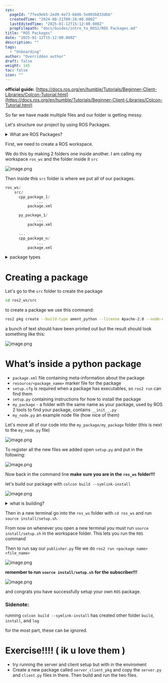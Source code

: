 ```yaml
---
sys:
  pageId: "7fea9eb5-2ed9-4e73-b6d6-5e093b833dbb"
  createdTime: "2024-08-21T00:28:00.000Z"
  lastEditedTime: "2025-01-12T15:12:00.000Z"
  propFilepath: "docs/Guides/intro_to_ROS2/ROS Packages.md"
title: "ROS Packages"
date: "2025-01-12T15:12:00.000Z"
description: ""
tags:
  - "Onboarding"
author: "Overridden author"
draft: false
weight: 145
toc: false
icon: ""
---
```


**official guide:** [https://docs.ros.org/en/humble/Tutorials/Beginner-Client-Libraries/Colcon-Tutorial.html](https://docs.ros.org/en/humble/Tutorials/Beginner-Client-Libraries/Colcon-Tutorial.html)

So far we have made multiple files and our folder is getting messy.

Let's structure our project by using ROS Packages.

<details>

<summary>What are ROS Packages?</summary>

ROS Packages are, as the name implies, packages of code that are highly sharable between ROS developers.

They consist of a folder, `package.xml` file, and source code

```python
      cpp_package_1/
		      ... imagine much code files here ..
          package.xml
```

</details>

First, we need to create a ROS workspace.

We do this by making 2 folders one inside another. I am calling my workspace `ros_ws` and the folder inside it `src`

![image.png](https://prod-files-secure.s3.us-west-2.amazonaws.com/d518164a-d88e-44d1-a4ee-3adb3bd8bce0/70706947-fd18-4537-a67b-e12946812d31/image.png?X-Amz-Algorithm=AWS4-HMAC-SHA256&X-Amz-Content-Sha256=UNSIGNED-PAYLOAD&X-Amz-Credential=ASIAZI2LB466ZJKJQYWN%2F20250604%2Fus-west-2%2Fs3%2Faws4_request&X-Amz-Date=20250604T200753Z&X-Amz-Expires=3600&X-Amz-Security-Token=IQoJb3JpZ2luX2VjEFsaCXVzLXdlc3QtMiJIMEYCIQCxdnQAT3Rrv0tFxqGB8MSvcTfHilFvH1LPCvmJ%2FU1uYAIhALb7ok6mp0b%2B0N1kFFGM68EiJ4tHmsAR7mGLExwAi7HsKv8DCDQQABoMNjM3NDIzMTgzODA1IgwOpKPQVoLGC9o9ddkq3ANqiSO8HHlPUkf2X5hzumVuaR4F6EkiQV3%2FIvAP%2BnDXmyuz%2F9WcB0xvPpjdxKnKVdtgHHpyEBhnEkdLs2kXphZiJpKI0U3022FpqrHNAq6VKQeIMwzi2Z4YI4I5eOPAbqMj4PxUoqDfHdTT1zkOmlog0mJFdXw5szu%2FLM%2BOYan7%2F9wSM9qy26WyRGN%2F6%2BU3gBB5%2FjvlH%2Bny8Ql05Kowyaqv9kMpdRN%2BSZvDc3trkBEEql5D58SuFPb4SYNsy1fNZqen%2FlToBpq3gsFGAVC4IGI6XOSF%2FhfWHXGLMaOBadK8zGjhSGbm%2F04X2TGbxQxhvyoj4n1I5oYEC4nnXSXsdzgdpugG1oSjSzrqRWCCWGEoqZ4nZIKFCyXx0kgIsyLXy2HJQj1G74b8zaOVKYEsCpIwGM0bERp4S7PZ%2BTHLFiBEhrKQCn%2FR49i8W%2F8lEH%2FQIfaTO%2FCI2pWWfjp%2BfHoCIJsUziopueFdBfEHk5yyL7s4ALZwMHfhDYJM1skIZaRzMKZ5jKk4SEuQrH791jPZxrKPyCZUs4HhUYvtZSy2kBwmw7NR9H5PXn%2B1367CQ9sM8XD8JqRydw09Ja0eYb02eG50l3JkVgzm%2BMLxhaw%2B4MotkMuPQ1QRFG0kyFhQjzD3rYLCBjqkAU%2F1GKyH00ay0yqq4X6aKrFadq%2F0Nd82Ouyfg4FYVIbz1L5SXFJm1vqZFIuBpooN6KUtgiL1k9PGqTLls1l4eW%2BOfS3mfv%2FPck5%2FH1DCbzwE3dQWIHHxb13LKRe83HP1cLWQ0P%2BRsYQL32FbagpYCWOZkz8nmHqUr1VKDSRbGQeRELvXB4K%2Bu2Rl08GkqpRDxLzM0J3PYxi0VZ1y9EM6n7oJSpnc&X-Amz-Signature=4cbc25f842a5cede0774b21c1d60a5052dc123354bda3dd308e619f463681716&X-Amz-SignedHeaders=host&x-id=GetObject)

Then inside this `src` folder is where we put all of our packages.

```python
ros_ws/
    src/
      cpp_package_1/
		      ...
          package.xml

      py_package_1/
		      ...
          package.xml

      ...
      cpp_package_n/
		      ...
          package.xml

```

<details>

<summary>package types</summary>

packages can be either `C++` or python.

the intern file structure is different for each but for this guide we will stick to creating python packages

</details>

# Creating a package

Let's go to the `src` folder to create the package

```bash
cd ros2_ws/src
```

to create a package we use this command:

```bash
ros2 pkg create --build-type ament_python --license Apache-2.0 --node-name my_node my_package
```

a bunch of text should have been printed out but the result should look something like this:

![image.png](https://prod-files-secure.s3.us-west-2.amazonaws.com/d518164a-d88e-44d1-a4ee-3adb3bd8bce0/e6cf1e3f-8512-4a3e-b131-079f800bf3e8/image.png?X-Amz-Algorithm=AWS4-HMAC-SHA256&X-Amz-Content-Sha256=UNSIGNED-PAYLOAD&X-Amz-Credential=ASIAZI2LB466ZJKJQYWN%2F20250604%2Fus-west-2%2Fs3%2Faws4_request&X-Amz-Date=20250604T200753Z&X-Amz-Expires=3600&X-Amz-Security-Token=IQoJb3JpZ2luX2VjEFsaCXVzLXdlc3QtMiJIMEYCIQCxdnQAT3Rrv0tFxqGB8MSvcTfHilFvH1LPCvmJ%2FU1uYAIhALb7ok6mp0b%2B0N1kFFGM68EiJ4tHmsAR7mGLExwAi7HsKv8DCDQQABoMNjM3NDIzMTgzODA1IgwOpKPQVoLGC9o9ddkq3ANqiSO8HHlPUkf2X5hzumVuaR4F6EkiQV3%2FIvAP%2BnDXmyuz%2F9WcB0xvPpjdxKnKVdtgHHpyEBhnEkdLs2kXphZiJpKI0U3022FpqrHNAq6VKQeIMwzi2Z4YI4I5eOPAbqMj4PxUoqDfHdTT1zkOmlog0mJFdXw5szu%2FLM%2BOYan7%2F9wSM9qy26WyRGN%2F6%2BU3gBB5%2FjvlH%2Bny8Ql05Kowyaqv9kMpdRN%2BSZvDc3trkBEEql5D58SuFPb4SYNsy1fNZqen%2FlToBpq3gsFGAVC4IGI6XOSF%2FhfWHXGLMaOBadK8zGjhSGbm%2F04X2TGbxQxhvyoj4n1I5oYEC4nnXSXsdzgdpugG1oSjSzrqRWCCWGEoqZ4nZIKFCyXx0kgIsyLXy2HJQj1G74b8zaOVKYEsCpIwGM0bERp4S7PZ%2BTHLFiBEhrKQCn%2FR49i8W%2F8lEH%2FQIfaTO%2FCI2pWWfjp%2BfHoCIJsUziopueFdBfEHk5yyL7s4ALZwMHfhDYJM1skIZaRzMKZ5jKk4SEuQrH791jPZxrKPyCZUs4HhUYvtZSy2kBwmw7NR9H5PXn%2B1367CQ9sM8XD8JqRydw09Ja0eYb02eG50l3JkVgzm%2BMLxhaw%2B4MotkMuPQ1QRFG0kyFhQjzD3rYLCBjqkAU%2F1GKyH00ay0yqq4X6aKrFadq%2F0Nd82Ouyfg4FYVIbz1L5SXFJm1vqZFIuBpooN6KUtgiL1k9PGqTLls1l4eW%2BOfS3mfv%2FPck5%2FH1DCbzwE3dQWIHHxb13LKRe83HP1cLWQ0P%2BRsYQL32FbagpYCWOZkz8nmHqUr1VKDSRbGQeRELvXB4K%2Bu2Rl08GkqpRDxLzM0J3PYxi0VZ1y9EM6n7oJSpnc&X-Amz-Signature=ccb1104fe36397d89f7d9dd73a994d2b5a47748f204a31de46cf71e928fbd513&X-Amz-SignedHeaders=host&x-id=GetObject)

# What’s inside a python package

- `package.xml` file containing meta-information about the package
- `resource/<package_name>` marker file for the package
- `setup.cfg` is required when a package has executables, so `ros2 run` can find them
- `setup.py` containing instructions for how to install the package
- `my_package` - a folder with the same name as your package, used by ROS 2 tools to find your package, contains `__init__.py`
- `my_node.py` an example node file (how nice of them)

Let's move all of our code into the `my_package/my_package` folder (this is next to the `my_node.py` file)

![image.png](https://prod-files-secure.s3.us-west-2.amazonaws.com/d518164a-d88e-44d1-a4ee-3adb3bd8bce0/9ce58f11-0da9-4d3e-b86d-506a9685d378/image.png?X-Amz-Algorithm=AWS4-HMAC-SHA256&X-Amz-Content-Sha256=UNSIGNED-PAYLOAD&X-Amz-Credential=ASIAZI2LB466ZJKJQYWN%2F20250604%2Fus-west-2%2Fs3%2Faws4_request&X-Amz-Date=20250604T200753Z&X-Amz-Expires=3600&X-Amz-Security-Token=IQoJb3JpZ2luX2VjEFsaCXVzLXdlc3QtMiJIMEYCIQCxdnQAT3Rrv0tFxqGB8MSvcTfHilFvH1LPCvmJ%2FU1uYAIhALb7ok6mp0b%2B0N1kFFGM68EiJ4tHmsAR7mGLExwAi7HsKv8DCDQQABoMNjM3NDIzMTgzODA1IgwOpKPQVoLGC9o9ddkq3ANqiSO8HHlPUkf2X5hzumVuaR4F6EkiQV3%2FIvAP%2BnDXmyuz%2F9WcB0xvPpjdxKnKVdtgHHpyEBhnEkdLs2kXphZiJpKI0U3022FpqrHNAq6VKQeIMwzi2Z4YI4I5eOPAbqMj4PxUoqDfHdTT1zkOmlog0mJFdXw5szu%2FLM%2BOYan7%2F9wSM9qy26WyRGN%2F6%2BU3gBB5%2FjvlH%2Bny8Ql05Kowyaqv9kMpdRN%2BSZvDc3trkBEEql5D58SuFPb4SYNsy1fNZqen%2FlToBpq3gsFGAVC4IGI6XOSF%2FhfWHXGLMaOBadK8zGjhSGbm%2F04X2TGbxQxhvyoj4n1I5oYEC4nnXSXsdzgdpugG1oSjSzrqRWCCWGEoqZ4nZIKFCyXx0kgIsyLXy2HJQj1G74b8zaOVKYEsCpIwGM0bERp4S7PZ%2BTHLFiBEhrKQCn%2FR49i8W%2F8lEH%2FQIfaTO%2FCI2pWWfjp%2BfHoCIJsUziopueFdBfEHk5yyL7s4ALZwMHfhDYJM1skIZaRzMKZ5jKk4SEuQrH791jPZxrKPyCZUs4HhUYvtZSy2kBwmw7NR9H5PXn%2B1367CQ9sM8XD8JqRydw09Ja0eYb02eG50l3JkVgzm%2BMLxhaw%2B4MotkMuPQ1QRFG0kyFhQjzD3rYLCBjqkAU%2F1GKyH00ay0yqq4X6aKrFadq%2F0Nd82Ouyfg4FYVIbz1L5SXFJm1vqZFIuBpooN6KUtgiL1k9PGqTLls1l4eW%2BOfS3mfv%2FPck5%2FH1DCbzwE3dQWIHHxb13LKRe83HP1cLWQ0P%2BRsYQL32FbagpYCWOZkz8nmHqUr1VKDSRbGQeRELvXB4K%2Bu2Rl08GkqpRDxLzM0J3PYxi0VZ1y9EM6n7oJSpnc&X-Amz-Signature=0bf6d60fca5565fd85ed1a30e18368f39b197937084084077ffab4198174c30e&X-Amz-SignedHeaders=host&x-id=GetObject)

To register all the new files we added open `setup.py` and put in the following:

![image.png](https://prod-files-secure.s3.us-west-2.amazonaws.com/d518164a-d88e-44d1-a4ee-3adb3bd8bce0/1cd7c262-4cae-4496-9d75-c178537d24a2/image.png?X-Amz-Algorithm=AWS4-HMAC-SHA256&X-Amz-Content-Sha256=UNSIGNED-PAYLOAD&X-Amz-Credential=ASIAZI2LB466ZJKJQYWN%2F20250604%2Fus-west-2%2Fs3%2Faws4_request&X-Amz-Date=20250604T200753Z&X-Amz-Expires=3600&X-Amz-Security-Token=IQoJb3JpZ2luX2VjEFsaCXVzLXdlc3QtMiJIMEYCIQCxdnQAT3Rrv0tFxqGB8MSvcTfHilFvH1LPCvmJ%2FU1uYAIhALb7ok6mp0b%2B0N1kFFGM68EiJ4tHmsAR7mGLExwAi7HsKv8DCDQQABoMNjM3NDIzMTgzODA1IgwOpKPQVoLGC9o9ddkq3ANqiSO8HHlPUkf2X5hzumVuaR4F6EkiQV3%2FIvAP%2BnDXmyuz%2F9WcB0xvPpjdxKnKVdtgHHpyEBhnEkdLs2kXphZiJpKI0U3022FpqrHNAq6VKQeIMwzi2Z4YI4I5eOPAbqMj4PxUoqDfHdTT1zkOmlog0mJFdXw5szu%2FLM%2BOYan7%2F9wSM9qy26WyRGN%2F6%2BU3gBB5%2FjvlH%2Bny8Ql05Kowyaqv9kMpdRN%2BSZvDc3trkBEEql5D58SuFPb4SYNsy1fNZqen%2FlToBpq3gsFGAVC4IGI6XOSF%2FhfWHXGLMaOBadK8zGjhSGbm%2F04X2TGbxQxhvyoj4n1I5oYEC4nnXSXsdzgdpugG1oSjSzrqRWCCWGEoqZ4nZIKFCyXx0kgIsyLXy2HJQj1G74b8zaOVKYEsCpIwGM0bERp4S7PZ%2BTHLFiBEhrKQCn%2FR49i8W%2F8lEH%2FQIfaTO%2FCI2pWWfjp%2BfHoCIJsUziopueFdBfEHk5yyL7s4ALZwMHfhDYJM1skIZaRzMKZ5jKk4SEuQrH791jPZxrKPyCZUs4HhUYvtZSy2kBwmw7NR9H5PXn%2B1367CQ9sM8XD8JqRydw09Ja0eYb02eG50l3JkVgzm%2BMLxhaw%2B4MotkMuPQ1QRFG0kyFhQjzD3rYLCBjqkAU%2F1GKyH00ay0yqq4X6aKrFadq%2F0Nd82Ouyfg4FYVIbz1L5SXFJm1vqZFIuBpooN6KUtgiL1k9PGqTLls1l4eW%2BOfS3mfv%2FPck5%2FH1DCbzwE3dQWIHHxb13LKRe83HP1cLWQ0P%2BRsYQL32FbagpYCWOZkz8nmHqUr1VKDSRbGQeRELvXB4K%2Bu2Rl08GkqpRDxLzM0J3PYxi0VZ1y9EM6n7oJSpnc&X-Amz-Signature=1dbc92279321eb80a25a82cc1a85da45ca1a1277041b780c4d7df391f1cb258d&X-Amz-SignedHeaders=host&x-id=GetObject)

Now back in the command line **make sure you are in the** **`ros_ws`** **folder!!!**

let's build our package with `colcon build --symlink-install`

![image.png](https://prod-files-secure.s3.us-west-2.amazonaws.com/d518164a-d88e-44d1-a4ee-3adb3bd8bce0/2f2a0d27-b173-48fd-b189-5f5c0ce65619/image.png?X-Amz-Algorithm=AWS4-HMAC-SHA256&X-Amz-Content-Sha256=UNSIGNED-PAYLOAD&X-Amz-Credential=ASIAZI2LB466ZJKJQYWN%2F20250604%2Fus-west-2%2Fs3%2Faws4_request&X-Amz-Date=20250604T200753Z&X-Amz-Expires=3600&X-Amz-Security-Token=IQoJb3JpZ2luX2VjEFsaCXVzLXdlc3QtMiJIMEYCIQCxdnQAT3Rrv0tFxqGB8MSvcTfHilFvH1LPCvmJ%2FU1uYAIhALb7ok6mp0b%2B0N1kFFGM68EiJ4tHmsAR7mGLExwAi7HsKv8DCDQQABoMNjM3NDIzMTgzODA1IgwOpKPQVoLGC9o9ddkq3ANqiSO8HHlPUkf2X5hzumVuaR4F6EkiQV3%2FIvAP%2BnDXmyuz%2F9WcB0xvPpjdxKnKVdtgHHpyEBhnEkdLs2kXphZiJpKI0U3022FpqrHNAq6VKQeIMwzi2Z4YI4I5eOPAbqMj4PxUoqDfHdTT1zkOmlog0mJFdXw5szu%2FLM%2BOYan7%2F9wSM9qy26WyRGN%2F6%2BU3gBB5%2FjvlH%2Bny8Ql05Kowyaqv9kMpdRN%2BSZvDc3trkBEEql5D58SuFPb4SYNsy1fNZqen%2FlToBpq3gsFGAVC4IGI6XOSF%2FhfWHXGLMaOBadK8zGjhSGbm%2F04X2TGbxQxhvyoj4n1I5oYEC4nnXSXsdzgdpugG1oSjSzrqRWCCWGEoqZ4nZIKFCyXx0kgIsyLXy2HJQj1G74b8zaOVKYEsCpIwGM0bERp4S7PZ%2BTHLFiBEhrKQCn%2FR49i8W%2F8lEH%2FQIfaTO%2FCI2pWWfjp%2BfHoCIJsUziopueFdBfEHk5yyL7s4ALZwMHfhDYJM1skIZaRzMKZ5jKk4SEuQrH791jPZxrKPyCZUs4HhUYvtZSy2kBwmw7NR9H5PXn%2B1367CQ9sM8XD8JqRydw09Ja0eYb02eG50l3JkVgzm%2BMLxhaw%2B4MotkMuPQ1QRFG0kyFhQjzD3rYLCBjqkAU%2F1GKyH00ay0yqq4X6aKrFadq%2F0Nd82Ouyfg4FYVIbz1L5SXFJm1vqZFIuBpooN6KUtgiL1k9PGqTLls1l4eW%2BOfS3mfv%2FPck5%2FH1DCbzwE3dQWIHHxb13LKRe83HP1cLWQ0P%2BRsYQL32FbagpYCWOZkz8nmHqUr1VKDSRbGQeRELvXB4K%2Bu2Rl08GkqpRDxLzM0J3PYxi0VZ1y9EM6n7oJSpnc&X-Amz-Signature=97e2a454e75694d54d63b140dcb9ab9499e961752e4d9d8dedb28f839101c131&X-Amz-SignedHeaders=host&x-id=GetObject)

<details>

<summary>what is building?</summary>

if you are a CS major at Rose-Hulman you will learn the answer to this in CSSE132

but TLDR; is it combines all the code files into one program that can be run easily 

</details>

Then in a new terminal go into the `ros_ws` folder with `cd ros_ws` and run `source install/setup.sh`. 

From now on whenever you open a new terminal you must run `source install/setup.sh` in the workspace folder. This lets you run the `ROS` command

Then to run say our `publisher.py` file we do `ros2 run <package name> <file_name>`

![image.png](https://prod-files-secure.s3.us-west-2.amazonaws.com/d518164a-d88e-44d1-a4ee-3adb3bd8bce0/4f4b1219-3a44-4632-aa0a-ce3471699f59/image.png?X-Amz-Algorithm=AWS4-HMAC-SHA256&X-Amz-Content-Sha256=UNSIGNED-PAYLOAD&X-Amz-Credential=ASIAZI2LB466ZJKJQYWN%2F20250604%2Fus-west-2%2Fs3%2Faws4_request&X-Amz-Date=20250604T200753Z&X-Amz-Expires=3600&X-Amz-Security-Token=IQoJb3JpZ2luX2VjEFsaCXVzLXdlc3QtMiJIMEYCIQCxdnQAT3Rrv0tFxqGB8MSvcTfHilFvH1LPCvmJ%2FU1uYAIhALb7ok6mp0b%2B0N1kFFGM68EiJ4tHmsAR7mGLExwAi7HsKv8DCDQQABoMNjM3NDIzMTgzODA1IgwOpKPQVoLGC9o9ddkq3ANqiSO8HHlPUkf2X5hzumVuaR4F6EkiQV3%2FIvAP%2BnDXmyuz%2F9WcB0xvPpjdxKnKVdtgHHpyEBhnEkdLs2kXphZiJpKI0U3022FpqrHNAq6VKQeIMwzi2Z4YI4I5eOPAbqMj4PxUoqDfHdTT1zkOmlog0mJFdXw5szu%2FLM%2BOYan7%2F9wSM9qy26WyRGN%2F6%2BU3gBB5%2FjvlH%2Bny8Ql05Kowyaqv9kMpdRN%2BSZvDc3trkBEEql5D58SuFPb4SYNsy1fNZqen%2FlToBpq3gsFGAVC4IGI6XOSF%2FhfWHXGLMaOBadK8zGjhSGbm%2F04X2TGbxQxhvyoj4n1I5oYEC4nnXSXsdzgdpugG1oSjSzrqRWCCWGEoqZ4nZIKFCyXx0kgIsyLXy2HJQj1G74b8zaOVKYEsCpIwGM0bERp4S7PZ%2BTHLFiBEhrKQCn%2FR49i8W%2F8lEH%2FQIfaTO%2FCI2pWWfjp%2BfHoCIJsUziopueFdBfEHk5yyL7s4ALZwMHfhDYJM1skIZaRzMKZ5jKk4SEuQrH791jPZxrKPyCZUs4HhUYvtZSy2kBwmw7NR9H5PXn%2B1367CQ9sM8XD8JqRydw09Ja0eYb02eG50l3JkVgzm%2BMLxhaw%2B4MotkMuPQ1QRFG0kyFhQjzD3rYLCBjqkAU%2F1GKyH00ay0yqq4X6aKrFadq%2F0Nd82Ouyfg4FYVIbz1L5SXFJm1vqZFIuBpooN6KUtgiL1k9PGqTLls1l4eW%2BOfS3mfv%2FPck5%2FH1DCbzwE3dQWIHHxb13LKRe83HP1cLWQ0P%2BRsYQL32FbagpYCWOZkz8nmHqUr1VKDSRbGQeRELvXB4K%2Bu2Rl08GkqpRDxLzM0J3PYxi0VZ1y9EM6n7oJSpnc&X-Amz-Signature=aa8c8b2a9584bf1551fc76e5450f5d8db98a1d993217027e06de6b0fb1a34e6e&X-Amz-SignedHeaders=host&x-id=GetObject)

**remember to run** **`source install/setup.sh`** **for the subscriber!!!**

![image.png](https://prod-files-secure.s3.us-west-2.amazonaws.com/d518164a-d88e-44d1-a4ee-3adb3bd8bce0/02121119-dad4-49ec-8356-c956108b4243/image.png?X-Amz-Algorithm=AWS4-HMAC-SHA256&X-Amz-Content-Sha256=UNSIGNED-PAYLOAD&X-Amz-Credential=ASIAZI2LB466ZJKJQYWN%2F20250604%2Fus-west-2%2Fs3%2Faws4_request&X-Amz-Date=20250604T200753Z&X-Amz-Expires=3600&X-Amz-Security-Token=IQoJb3JpZ2luX2VjEFsaCXVzLXdlc3QtMiJIMEYCIQCxdnQAT3Rrv0tFxqGB8MSvcTfHilFvH1LPCvmJ%2FU1uYAIhALb7ok6mp0b%2B0N1kFFGM68EiJ4tHmsAR7mGLExwAi7HsKv8DCDQQABoMNjM3NDIzMTgzODA1IgwOpKPQVoLGC9o9ddkq3ANqiSO8HHlPUkf2X5hzumVuaR4F6EkiQV3%2FIvAP%2BnDXmyuz%2F9WcB0xvPpjdxKnKVdtgHHpyEBhnEkdLs2kXphZiJpKI0U3022FpqrHNAq6VKQeIMwzi2Z4YI4I5eOPAbqMj4PxUoqDfHdTT1zkOmlog0mJFdXw5szu%2FLM%2BOYan7%2F9wSM9qy26WyRGN%2F6%2BU3gBB5%2FjvlH%2Bny8Ql05Kowyaqv9kMpdRN%2BSZvDc3trkBEEql5D58SuFPb4SYNsy1fNZqen%2FlToBpq3gsFGAVC4IGI6XOSF%2FhfWHXGLMaOBadK8zGjhSGbm%2F04X2TGbxQxhvyoj4n1I5oYEC4nnXSXsdzgdpugG1oSjSzrqRWCCWGEoqZ4nZIKFCyXx0kgIsyLXy2HJQj1G74b8zaOVKYEsCpIwGM0bERp4S7PZ%2BTHLFiBEhrKQCn%2FR49i8W%2F8lEH%2FQIfaTO%2FCI2pWWfjp%2BfHoCIJsUziopueFdBfEHk5yyL7s4ALZwMHfhDYJM1skIZaRzMKZ5jKk4SEuQrH791jPZxrKPyCZUs4HhUYvtZSy2kBwmw7NR9H5PXn%2B1367CQ9sM8XD8JqRydw09Ja0eYb02eG50l3JkVgzm%2BMLxhaw%2B4MotkMuPQ1QRFG0kyFhQjzD3rYLCBjqkAU%2F1GKyH00ay0yqq4X6aKrFadq%2F0Nd82Ouyfg4FYVIbz1L5SXFJm1vqZFIuBpooN6KUtgiL1k9PGqTLls1l4eW%2BOfS3mfv%2FPck5%2FH1DCbzwE3dQWIHHxb13LKRe83HP1cLWQ0P%2BRsYQL32FbagpYCWOZkz8nmHqUr1VKDSRbGQeRELvXB4K%2Bu2Rl08GkqpRDxLzM0J3PYxi0VZ1y9EM6n7oJSpnc&X-Amz-Signature=2d8ff6fcea5832bfb6483a90fce9120ff6ea42579f70429e95baaf1419e2c59c&X-Amz-SignedHeaders=host&x-id=GetObject)

and congrats you have successfully setup your own `ROS` package.

### Sidenote:

running `colcon build --symlink-install` has created other folder `build`, `install`, and `log`

for the most part, these can be ignored.

# Exercise!!!! ( ik u love them )

- try running the server and client setup but with in the enviroment
- Create a new package called `server_client_pkg` and copy the `server.py` and `client.py` files in there. Then build and run the two files.
